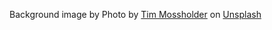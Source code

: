 Background image by <span>Photo by <a href="https://unsplash.com/@timmossholder?utm_source=unsplash&amp;utm_medium=referral&amp;utm_content=creditCopyText">Tim Mossholder</a> on <a href="https://unsplash.com/backgrounds/art?utm_source=unsplash&amp;utm_medium=referral&amp;utm_content=creditCopyText">Unsplash</a></span>
